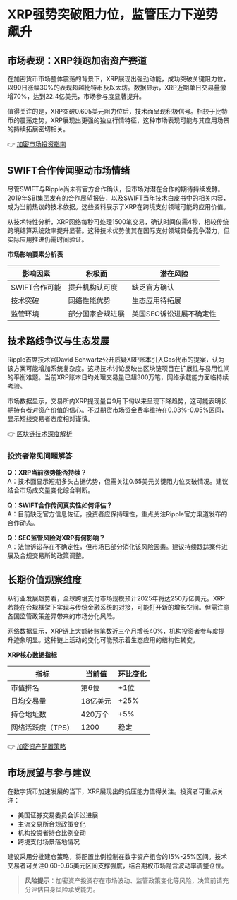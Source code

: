 # XRP强势突破阻力位，监管压力下逆势飙升

## 市场表现：XRP领跑加密资产赛道

在加密货币市场整体震荡的背景下，XRP展现出强劲动能，成功突破关键阻力位，以90日涨幅30%的表现超越比特币及以太坊。数据显示，XRP近期单日交易量激增70%，达到22.4亿美元，市场参与度显著提升。

值得关注的是，XRP突破0.605美元阻力位后，技术面呈现积极信号。相较于比特币的震荡走势，XRP展现出更强的独立行情特征，这种市场表现可能与其应用场景的持续拓展密切相关。

👉 [加密市场投资指南](https://bit.ly/okx_welcome)

## SWIFT合作传闻驱动市场情绪

尽管SWIFT与Ripple尚未有官方合作确认，但市场对潜在合作的期待持续发酵。2019年SBI集团发布的合作展望报告，以及SWIFT当年技术白皮书中的相关内容，成为当前热议的技术依据。这些资料展示了XRP在跨境支付领域可能的应用价值。

从技术特性分析，XRP网络每秒可处理1500笔交易，确认时间仅需4秒，相较传统跨境结算系统效率提升显著。这种技术优势使其在国际支付领域具备竞争潜力，但实际应用推进仍需时间验证。

**市场影响要素分析表**

| 影响因素       | 积极面                | 潜在风险              |
|----------------|-----------------------|-----------------------|
| SWIFT合作可能  | 提升机构认可度        | 缺乏官方确认          |
| 技术突破       | 网络性能优势          | 生态应用待拓展        |
| 监管环境       | 部分国家合规进展      | 美国SEC诉讼进展不确定性|

## 技术路线争议与生态发展

Ripple首席技术官David Schwartz公开质疑XRP账本引入Gas代币的提案，认为该方案可能增加系统复杂度。这场技术讨论反映出区块链项目在扩展性与易用性间的平衡难题。当前XRP账本日均处理交易量已超300万笔，网络承载能力面临持续考验。

市场数据显示，交易所内XRP提现量自9月下旬以来呈现下降趋势，这可能表明长期持有者对资产价值的信心。不过期货市场资金费率维持在0.03%-0.05%区间，显示短线交易者态度相对谨慎。

👉 [区块链技术深度解析](https://bit.ly/okx_welcome)

### 投资者常见问题解答

**Q：XRP当前涨势能否持续？**  
A：技术面显示短期多头占据优势，但需关注0.65美元关键阻力位突破情况。建议结合市场成交量变化综合判断。

**Q：SWIFT合作传闻真实性如何评估？**  
A：目前缺乏官方信息佐证，投资者应保持理性，重点关注Ripple官方渠道发布的合作动态。

**Q：SEC监管风险对XRP有何影响？**  
A：法律诉讼存在不确定性，但市场已部分消化该风险因素。建议持续跟踪案件进展及合规交易所的政策调整。

## 长期价值观察维度

从行业发展趋势看，全球跨境支付市场规模预计2025年将达250万亿美元。XRP若能在合规框架下实现与传统金融系统的对接，可能打开新的增长空间。但需注意各国监管政策差异带来的市场分化风险。

网络数据显示，XRP链上大额转账笔数近三个月增长40%，机构投资者参与度提升迹象明显。这种链上活动的变化可能预示着生态应用的结构性转变。

**XRP核心数据指标**

| 指标                | 当前值       | 环比变化   |
|---------------------|-------------|-----------|
| 市值排名            | 第6位       | +1位      |
| 日均交易量          | 18亿美元    | +25%      |
| 持仓地址数          | 420万个     | +5%       |
| 网络活跃度（TPS）   | 1200        | 稳定      |

👉 [加密资产配置策略](https://bit.ly/okx_welcome)

## 市场展望与参与建议

在数字货币加速发展的当下，XRP展现出的抗压能力值得关注。投资者可重点关注：
- 美国证券交易委员会诉讼进展
- 主流交易所合规政策变化
- 机构投资者持仓比例变动
- 跨境支付场景落地情况

建议采用分批建仓策略，将配置比例控制在数字资产组合的15%-25%区间。技术交易者可关注0.60-0.65美元区间支撑强度，结合期权市场隐含波动率调整仓位。

> **风险提示**：加密资产投资存在市场波动、监管政策变化等风险，决策前请充分评估自身风险承受能力。